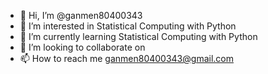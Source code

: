 - 👋 Hi, I’m @ganmen80400343
- 👀 I’m interested in Statistical Computing with Python
- 🌱 I’m currently learning Statistical Computing with Python
- 💞️ I’m looking to collaborate on
- 📫 How to reach me ganmen80400343@gmail.com

<!---
ganmen80400343/ganmen80400343 is a ✨ special ✨ repository because its `README.md` (this file) appears on your GitHub profile.
You can click the Preview link to take a look at your changes.
--->
